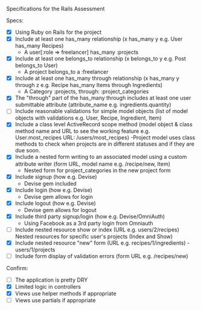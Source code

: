 Specifications for the Rails Assessment

Specs:
- [x] Using Ruby on Rails for the project
- [X] Include at least one has_many relationship (x has_many y e.g. User has_many Recipes)
    - A user[:role => freelancer] has_many :projects
- [X] Include at least one belongs_to relationship (x belongs_to y e.g. Post belongs_to User)
   - A project belongs_to a :freelancer
- [X] Include at least one has_many through relationship (x has_many y through z e.g. Recipe has_many Items through Ingredients)
  - A Category :projects, through: :project_categories
- [X] The "through" part of the has_many through includes at least one user submittable attribute (attribute_name e.g. ingredients.quantity)
- [ ] Include reasonable validations for simple model objects (list of model objects with validations e.g. User, Recipe, Ingredient, Item)
- [X] Include a class level ActiveRecord scope method (model object & class method name and URL to see the working feature e.g. User.most_recipes URL: /users/most_recipes)
   -Project model uses class methods to check when projects are in different statuses and if they are due soon.
- [X] Include a nested form writing to an associated model using a custom attribute writer (form URL, model name e.g. /recipe/new, Item)
  - Nested form for project_categories in the new project form
- [X] Include signup (how e.g. Devise)
    - Devise gem included
- [X] Include login (how e.g. Devise)
    - Devise gem allows for login
- [X] Include logout (how e.g. Devise)
    - Devise gem allows for logout
- [X] Include third party signup/login (how e.g. Devise/OmniAuth)
    - Using Facebook as a 3rd party login from Omniauth
- [ ] Include nested resource show or index (URL e.g. users/2/recipes)
      Nested resources for specific user's projects (Index and Show)
- [X] Include nested resource "new" form (URL e.g. recipes/1/ingredients)
   -users/1/projects
- [ ] Include form display of validation errors (form URL e.g. /recipes/new)

Confirm:
- [ ] The application is pretty DRY
- [X] Limited logic in controllers
- [X] Views use helper methods if appropriate
- [ ] Views use partials if appropriate
